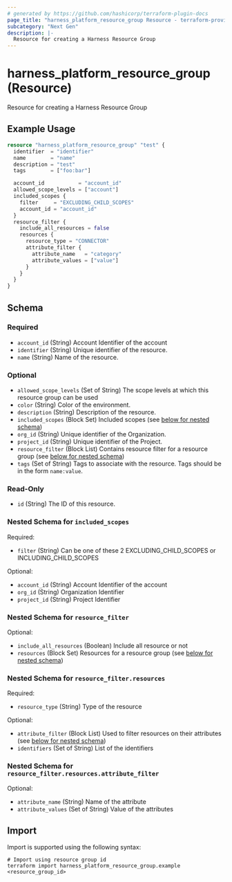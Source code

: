 ```yaml
---
# generated by https://github.com/hashicorp/terraform-plugin-docs
page_title: "harness_platform_resource_group Resource - terraform-provider-harness"
subcategory: "Next Gen"
description: |-
  Resource for creating a Harness Resource Group
---
```


# harness_platform_resource_group (Resource)

Resource for creating a Harness Resource Group

## Example Usage

```terraform
resource "harness_platform_resource_group" "test" {
  identifier  = "identifier"
  name        = "name"
  description = "test"
  tags        = ["foo:bar"]

  account_id           = "account_id"
  allowed_scope_levels = ["account"]
  included_scopes {
    filter     = "EXCLUDING_CHILD_SCOPES"
    account_id = "account_id"
  }
  resource_filter {
    include_all_resources = false
    resources {
      resource_type = "CONNECTOR"
      attribute_filter {
        attribute_name   = "category"
        attribute_values = ["value"]
      }
    }
  }
}
```

<!-- schema generated by tfplugindocs -->
## Schema

### Required

- `account_id` (String) Account Identifier of the account
- `identifier` (String) Unique identifier of the resource.
- `name` (String) Name of the resource.

### Optional

- `allowed_scope_levels` (Set of String) The scope levels at which this resource group can be used
- `color` (String) Color of the environment.
- `description` (String) Description of the resource.
- `included_scopes` (Block Set) Included scopes (see [below for nested schema](#nestedblock--included_scopes))
- `org_id` (String) Unique identifier of the Organization.
- `project_id` (String) Unique identifier of the Project.
- `resource_filter` (Block List) Contains resource filter for a resource group (see [below for nested schema](#nestedblock--resource_filter))
- `tags` (Set of String) Tags to associate with the resource. Tags should be in the form `name:value`.

### Read-Only

- `id` (String) The ID of this resource.

<a id="nestedblock--included_scopes"></a>
### Nested Schema for `included_scopes`

Required:

- `filter` (String) Can be one of these 2 EXCLUDING_CHILD_SCOPES or INCLUDING_CHILD_SCOPES

Optional:

- `account_id` (String) Account Identifier of the account
- `org_id` (String) Organization Identifier
- `project_id` (String) Project Identifier


<a id="nestedblock--resource_filter"></a>
### Nested Schema for `resource_filter`

Optional:

- `include_all_resources` (Boolean) Include all resource or not
- `resources` (Block Set) Resources for a resource group (see [below for nested schema](#nestedblock--resource_filter--resources))

<a id="nestedblock--resource_filter--resources"></a>
### Nested Schema for `resource_filter.resources`

Required:

- `resource_type` (String) Type of the resource

Optional:

- `attribute_filter` (Block List) Used to filter resources on their attributes (see [below for nested schema](#nestedblock--resource_filter--resources--attribute_filter))
- `identifiers` (Set of String) List of the identifiers

<a id="nestedblock--resource_filter--resources--attribute_filter"></a>
### Nested Schema for `resource_filter.resources.attribute_filter`

Optional:

- `attribute_name` (String) Name of the attribute
- `attribute_values` (Set of String) Value of the attributes

## Import

Import is supported using the following syntax:

```shell
# Import using resource group id
terraform import harness_platform_resource_group.example <resource_group_id>
```
